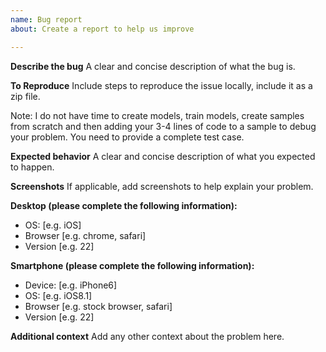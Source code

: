 ```yaml
---
name: Bug report
about: Create a report to help us improve

---
```


**Describe the bug**
A clear and concise description of what the bug is.

**To Reproduce**
Include steps to reproduce the issue locally, include it as a zip file.

Note: I do not have time to create models, train models, create samples from scratch and then adding your 3-4 lines of code to a sample to debug your problem.   You need to provide a complete test case.

**Expected behavior**
A clear and concise description of what you expected to happen.

**Screenshots**
If applicable, add screenshots to help explain your problem.

**Desktop (please complete the following information):**
 - OS: [e.g. iOS]
 - Browser [e.g. chrome, safari]
 - Version [e.g. 22]

**Smartphone (please complete the following information):**
 - Device: [e.g. iPhone6]
 - OS: [e.g. iOS8.1]
 - Browser [e.g. stock browser, safari]
 - Version [e.g. 22]

**Additional context**
Add any other context about the problem here.
